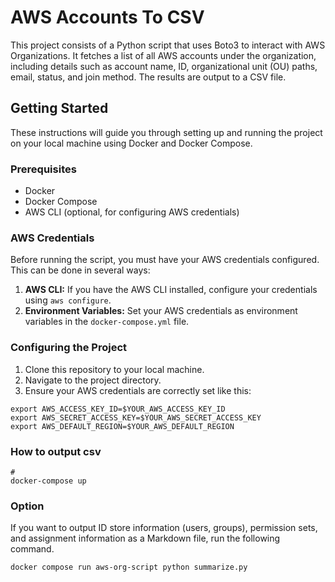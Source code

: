 # AWS Accounts To CSV

This project consists of a Python script that uses Boto3 to interact with AWS Organizations. It fetches a list of all AWS accounts under the organization, including details such as account name, ID, organizational unit (OU) paths, email, status, and join method. The results are output to a CSV file.

## Getting Started

These instructions will guide you through setting up and running the project on your local machine using Docker and Docker Compose.

### Prerequisites

- Docker
- Docker Compose
- AWS CLI (optional, for configuring AWS credentials)

### AWS Credentials

Before running the script, you must have your AWS credentials configured. This can be done in several ways:

1. **AWS CLI:** If you have the AWS CLI installed, configure your credentials using `aws configure`.
2. **Environment Variables:** Set your AWS credentials as environment variables in the `docker-compose.yml` file.

### Configuring the Project

1. Clone this repository to your local machine.
2. Navigate to the project directory.
3. Ensure your AWS credentials are correctly set like this:

```
export AWS_ACCESS_KEY_ID=$YOUR_AWS_ACCESS_KEY_ID
export AWS_SECRET_ACCESS_KEY=$YOUR_AWS_SECRET_ACCESS_KEY
export AWS_DEFAULT_REGION=$YOUR_AWS_DEFAULT_REGION
```

### How to output csv

```
# 
docker-compose up
```

### Option

If you want to output ID store information (users, groups), permission sets, and assignment information as a Markdown file, run the following command.

```
docker compose run aws-org-script python summarize.py
```